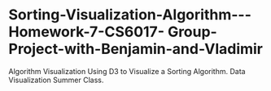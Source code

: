 # Sorting-Visualization-Algorithm---Homework-7-CS6017- Group-Project-with-Benjamin-and-Vladimir
Algorithm Visualization Using D3 to Visualize a Sorting Algorithm. Data Visualization Summer Class.
